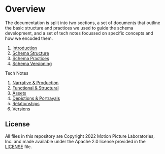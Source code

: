 # Overview
The documentation is split into two sections, a set of documents that outline the basic structure and practices we used to guide the schema development, and a set of tech notes focussed on specific concepts and how we encoded them.

1. [Introduction](OMC-JSON/Docs/Overview/Introduction.md) 
2. [Schema Structure](OMC-JSON/Docs/Overview/SchemaStructure.md)
3. [Schema Practices](OMC-JSON/Docs/Overview/SchemaPractices.md)
4. [Schema Versioning](OMC-JSON/Docs/Overview/SchemaVersioning.md)

Tech Notes
1. [Narrative & Production](OMC-JSON/Docs/Tech-Notes/Narrative&Production.md)
2. [Functional & Structural](OMC-JSON/Docs/Tech-Notes/Functional&Structural.md)
3. [Assets](OMC-JSON/Docs/Tech-Notes/Assets.md)
4. [Depictions & Portrayals](OMC-JSON/Docs/Tech-Notes/Depictions&Portrayals.md)
5. [Relationships](OMC-JSON/Docs/Tech-Notes/Relationships.md)
6. [Versions](OMC-JSON/Docs/Tech-Notes/Versions.md)

## License

All files in this repository are Copyright 2022 Motion Picture Laboratories, Inc. and made available under the Apache 2.0 license provided in the [LICENSE](./LICENSE.txt) file.
